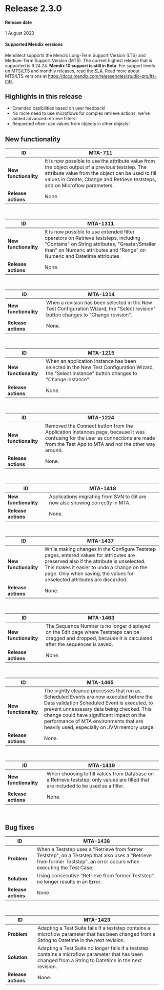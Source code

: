 # Release 2.3.0

#### Release date

1 August 2023

#### Supported Mendix versions

Menditect supports the Mendix Long-Term Support Version (LTS) and Medium-Term Support Version (MTS). The current highest release that is supported is 9.24.24.
**Mendix 10 support is still in Beta.**
For support levels on MTS/LTS and monthly releases, read the [SLA](../legal/sla).
Read more about MTS/LTS versions at https://docs.mendix.com/releasenotes/studio-pro/lts-mts.

## Highlights in this release

 - Extended capibilities based on user feedback! 
 - No more need to use microflows for complex retrieve actions, we've added advanced retrieve filters! 
 - Requested often: use values from objects in other objects!

## New functionality 

| ID                    | MTA-711                                                                                                                                                                                                                            |
| --------------------- | ---------------------------------------------------------------------------------------------------------------------------------------------------------------------------------------------------------------------------------- |
| __New functionality__ | It is now possible to use the attribute value from the object output of a previous teststep. The attribute value from the object can be used to fill values in Create, Change and Retrieve teststeps, and on Microflow parameters. |
| __Release actions__   | None.                                                                                                                                                                                                                              |

<br/>


| ID                    | MTA-1311                                                                                                                                                                                                           |
| --------------------- | ------------------------------------------------------------------------------------------------------------------------------------------------------------------------------------------------------------------ |
| __New functionality__ | It is now possible to use extended filter operators on Retrieve teststeps, including "Contains" on String attributes, "Greater/Smaller than" on Numeric attributes and "Range" on Numeric and Datetime attributes. |
| __Release actions__   | None.                                                                                                                                                                                                              |

<br/>


| ID                    | MTA-1214                                                                                                                           |
| --------------------- | ---------------------------------------------------------------------------------------------------------------------------------- |
| __New functionality__ | When a revision has been selected in the New Test Configuration Wizard, the "Select revision" button changes to "Change revision". |
| __Release actions__   | None.                                                                                                                              |

<br/>


| ID                    | MTA-1215                                                                                                                                        |
| --------------------- | ----------------------------------------------------------------------------------------------------------------------------------------------- |
| __New functionality__ | When an application instance has been selected in the New Test Configuration Wizard, the "Select instance" button changes to "Change instance". |
| __Release actions__   | None.                                                                                                                                           |

<br/>


| ID                    | MTA-1224                                                                                                                                                                             |
| --------------------- | ------------------------------------------------------------------------------------------------------------------------------------------------------------------------------------ |
| __New functionality__ | Removed the Connect button from the Application Instances page, because it was confusing for the user as connections are made from the Test App to MTA and not the other way around. |
| __Release actions__   | None.                                                                                                                                                                                |

<br/>


| ID                    | MTA-1418                                                                      |
| --------------------- | ----------------------------------------------------------------------------- |
| __New functionality__ | Applications migrating from SVN to Git are now also showing correctly in MTA. |
| __Release actions__   | None.                                                                         |

<br/>


| ID                    | MTA-1437                                                                                                                                                                                                                                                        |
| --------------------- | --------------------------------------------------------------------------------------------------------------------------------------------------------------------------------------------------------------------------------------------------------------- |
| __New functionality__ | While making changes in the Configure Teststep pages, entered values for attributes are preserved also if the attribute is unselected. This makes it easier to undo a change on the page. Only when saving, the values for unselected attributes are discarded. |
| __Release actions__   | None.                                                                                                                                                                                                                                                           |

<br/>


| ID                    | MTA-1463                                                                                                                                                       |
| --------------------- | -------------------------------------------------------------------------------------------------------------------------------------------------------------- |
| __New functionality__ | The Sequence Number is no longer displayed on the Edit page where Teststeps can be dragged and dropped, because it is calculated after the sequences is saved. |
| __Release actions__   | None.                                                                                                                                                          |

<br/>


| ID                    | MTA-1465                                                                                                                                                                                                                                                                                                               |
| --------------------- | ---------------------------------------------------------------------------------------------------------------------------------------------------------------------------------------------------------------------------------------------------------------------------------------------------------------------- |
| __New functionality__ | The nightly cleanup processes that run as Scheduled Events are now executed before the Data validation Scheduled Event is executed, to prevent unnessesary data being checked. This change could have significant impact on the performance of MTA environments that are heavily used, especially on JVM memory usage. |
| __Release actions__   | None.                                                                                                                                                                                                                                                                                                                  |

<br/>


| ID                    | MTA-1419                                                                                                                            |
| --------------------- | ----------------------------------------------------------------------------------------------------------------------------------- |
| __New functionality__ | When choosing to fill values from Database on a Retrieve teststep, only values are filled that are included to be used as a filter. |
| __Release actions__   | None.                                                                                                                               |

<br/>




## Bug fixes

| ID                  | MTA-1438                                                                                                                                                              |
| ------------------- | --------------------------------------------------------------------------------------------------------------------------------------------------------------------- |
| __Problem__         | When a Teststep uses a "Retrieve from former Teststep", on a Teststep that also uses a "Retrieve from former Teststep", an error occurs when executing the Test Case. |
| __Solution__        | Using consecutive "Retrieve from former Teststep" no longer results in an Error.                                                                                      |
| __Release actions__ | None.                                                                                                                                                                 |

<br/>


| ID                  | MTA-1423                                                                                                                                                 |
| ------------------- | -------------------------------------------------------------------------------------------------------------------------------------------------------- |
| __Problem__         | Adapting a Test Suite fails if a teststep contains a microflow parameter that has been changed from a String to Datetime in the next revision.           |
| __Solution__        | Adapting a Test Suite no longer fails if a teststep contains a microflow parameter that has been changed from a String to Datetime in the next revision. |
| __Release actions__ | None.                                                                                                                                                    |

<br/>

 